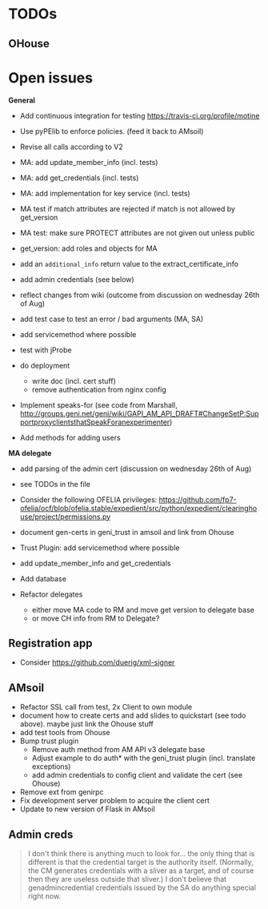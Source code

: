 # TODOs

## OHouse


# Open issues

**General**

* Add continuous integration for testing https://travis-ci.org/profile/motine
* Use pyPElib to enforce policies. (feed it back to AMsoil)
* Revise all calls according to V2

* MA: add update_member_info (incl. tests)
* MA: add get_credentials (incl. tests)
* MA: add implementation for key service (incl. tests)

* MA test if match attributes are rejected if match is not allowed by get_version
* MA test: make sure PROTECT attributes are not given out unless public

* get_version: add roles and objects for MA

* add an `additional_info` return value to the extract_certificate_info
* add admin credentials (see below)
* reflect changes from wiki (outcome from discussion on wednesday 26th of Aug)
* add test case to test an error / bad arguments (MA, SA)
* add servicemethod where possible
* test with jProbe
* do deployment
  * write doc (incl. cert stuff)
  * remove authentication from nginx config
* Implement speaks-for (see code from Marshall, http://groups.geni.net/geni/wiki/GAPI_AM_API_DRAFT#ChangeSetP:SupportproxyclientsthatSpeakForanexperimenter)
* Add methods for adding users

**MA delegate**

* add parsing of the admin cert (discussion on wednesday 26th of Aug)
* see TODOs in the file
* Consider the following OFELIA privileges: https://github.com/fp7-ofelia/ocf/blob/ofelia.stable/expedient/src/python/expedient/clearinghouse/project/permissions.py

* document gen-certs in geni_trust in amsoil and link from Ohouse
* Trust Plugin: add servicemethod where possible

* add update_member_info and get_credentials
* Add database

* Refactor delegates
  * either move MA code to RM and move get version to delegate base
  * or move CH info from RM to Delegate?

## Registration app

* Consider https://github.com/duerig/xml-signer

## AMsoil

* Refactor SSL call from test, 2x Client to own module
* document how to create certs and add slides to quickstart (see todo above). maybe just link the Ohouse stuff
* add test tools from Ohouse
* Bump trust plugin
  * Remove auth method from AM API v3 delegate base
  * Adjust example to do auth* with the geni_trust plugin (incl. translate exceptions)
  * add admin credentials to config client and validate the cert (see Ohouse)
* Remove ext from genirpc
* Fix development server problem to acquire the client cert
* Update to new version of Flask in AMsoil

## Admin creds
> I don't think there is anything much to look for... the only thing that
is different is that the credential target is the authority itself.
(Normally, the CM generates credentials with a sliver as a target, and
of course then they are useless outside that sliver.)  I don't believe
that genadmincredential credentials issued by the SA do anything special
right now.